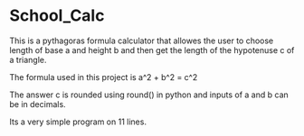 # School_Calc

This is a pythagoras formula calculator that allowes the user to choose length of base a and height b and then get the length of the hypotenuse c of a triangle.

The formula used in this project is a^2 + b^2 = c^2

The answer c is rounded using round() in python and inputs of a and b can be in decimals.

Its a very simple program on 11 lines. 
